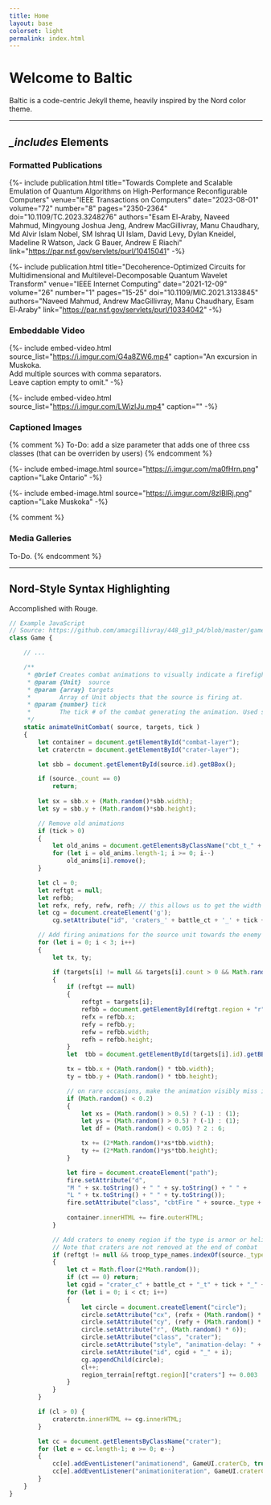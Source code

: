 ```yaml
---
title: Home
layout: base
colorset: light
permalink: index.html
---
```


# Welcome to Baltic

Baltic is a code-centric Jekyll theme, heavily inspired by the Nord color theme.

---

## *\_includes* Elements

### Formatted **Publications**
{%- include publication.html 
    title="Towards Complete and Scalable Emulation of Quantum Algorithms on High-Performance Reconfigurable Computers"
    venue="IEEE Transactions on Computers"
    date="2023-08-01"
    volume="72"
    number="8"
    pages="2350-2364"
    doi="10.1109/TC.2023.3248276"
    authors="Esam El-Araby, Naveed Mahmud, Mingyoung Joshua Jeng, Andrew MacGillivray, Manu Chaudhary, Md Alvir Islam Nobel, SM Ishraq Ul Islam, David Levy, Dylan Kneidel, Madeline R Watson, Jack G Bauer, Andrew E Riachi"
    link="https://par.nsf.gov/servlets/purl/10415041"
-%}

{%- include publication.html 
    title="Decoherence-Optimized Circuits for Multidimensional and Multilevel-Decomposable Quantum Wavelet Transform"
    venue="IEEE Internet Computing"
    date="2021-12-09"
    volume="26"
    number="1"
    pages="15-25"
    doi="10.1109/MIC.2021.3133845"
    authors="Naveed Mahmud, Andrew MacGillivray, Manu Chaudhary, Esam El-Araby"
    link="https://par.nsf.gov/servlets/purl/10334042"
-%}

### Embeddable **Video**

{%- include embed-video.html 
    source_list="https://i.imgur.com/G4a8ZW6.mp4" 
    caption="An excursion in Muskoka.<br/> Add multiple sources with comma separators.<br/>Leave caption empty to omit." -%}

{%- include embed-video.html 
    source_list="https://i.imgur.com/LWizlJu.mp4" 
    caption="" -%}

### Captioned **Images** 

{% comment %}
To-Do: add a size parameter that adds one of three css classes (that can be overriden by users)
{% endcomment %}

{%- include embed-image.html 
    source="https://i.imgur.com/ma0fHrn.png"
    caption="Lake Ontario" -%}

{%- include embed-image.html 
    source="https://i.imgur.com/8zIBlRj.png"
    caption="Lake Muskoka" -%}

{% comment %}
### Media **Galleries** 
To-Do.
{% endcomment %}

--- 

## **Nord-Style** Syntax Highlighting
Accomplished with Rouge.

```js
// Example JavaScript
// Source: https://github.com/amacgillivray/448_g13_p4/blob/master/game.js#L846
class Game {

    // ... 

    /**
     * @brief Creates combat animations to visually indicate a firefight between the source and target units.
     * @param {Unit}  source 
     * @param {array} targets
     *        Array of Unit objects that the source is firing at. 
     * @param {number} tick
     *        The tick # of the combat generating the animation. Used so that old animations can be removed.
     */
    static animateUnitCombat( source, targets, tick )
    {
        let container = document.getElementById("combat-layer");
        let craterctn = document.getElementById("crater-layer");

        let sbb = document.getElementById(source.id).getBBox();

        if (source._count == 0)
            return;
        
        let sx = sbb.x + (Math.random()*sbb.width);
        let sy = sbb.y + (Math.random()*sbb.height);

        // Remove old animations
        if (tick > 0)
        {
            let old_anims = document.getElementsByClassName("cbt_t_" + (tick-1).toString());
            for (let i = old_anims.length-1; i >= 0; i--)
                old_anims[i].remove();
        }

        let cl = 0;
        let reftgt = null;
        let refbb;
        let refx, refy, refw, refh; // this allows us to get the width and heigh just once, avoiding a reflow/repaint event
        let cg = document.createElement('g');
            cg.setAttribute("id", 'craters_' + battle_ct + '_' + tick + '_' + source.side + '_' + source._type);

        // Add firing animations for the source unit towards the enemy units
        for (let i = 0; i < 3; i++)
        {
            let tx, ty;

            if (targets[i] != null && targets[i].count > 0 && Math.random() > 0.5)
            {
                if (reftgt == null)
                {
                    reftgt = targets[i];
                    refbb = document.getElementById(reftgt.region + "r").getBBox();
                    refx = refbb.x; 
                    refy = refbb.y;
                    refw = refbb.width;
                    refh = refbb.height;
                }
                let  tbb = document.getElementById(targets[i].id).getBBox();

                tx = tbb.x + (Math.random() * tbb.width);
                ty = tbb.y + (Math.random() * tbb.height);

                // on rare occasions, make the animation visibly miss its target
                if (Math.random() < 0.2)
                {
                    let xs = (Math.random() > 0.5) ? (-1) : (1);
                    let ys = (Math.random() > 0.5) ? (-1) : (1);
                    let df = (Math.random() < 0.05) ? 2 : 6;

                    tx += (2*Math.random()*xs*tbb.width);
                    ty += (2*Math.random()*ys*tbb.height);
                }

                let fire = document.createElement("path");
                fire.setAttribute("d", 
                "M " + sx.toString() + " " + sy.toString() + " " + 
                "L " + tx.toString() + " " + ty.toString());
                fire.setAttribute("class", "cbtFire " + source._type + " " + source._side + " cbt_no_" + battle_ct + " cbt_t_" + tick);
                
                container.innerHTML += fire.outerHTML;
            }

            // Add craters to enemy region if the type is armor or helicopter
            // Note that craters are not removed at the end of combat
            if (reftgt != null && troop_type_names.indexOf(source._type) > 0)
            {
                let ct = Math.floor(2*Math.random());
                if (ct == 0) return;
                let cgid = "crater_c" + battle_ct + "_t" + tick + "_" + source._side + "_" + source.type;
                for (let i = 0; i < ct; i++)
                {
                    let circle = document.createElement("circle");
                    circle.setAttribute("cx", (refx + (Math.random() * refw)).toString());
                    circle.setAttribute("cy", (refy + (Math.random() * refh)).toString());
                    circle.setAttribute("r", (Math.random() * 6));
                    circle.setAttribute("class", "crater");
                    circle.setAttribute("style", "animation-delay: " + (0.5*Math.random()) + "s");
                    circle.setAttribute("id", cgid + "_" + i);
                    cg.appendChild(circle);
                    cl++;
                    region_terrain[reftgt.region]["craters"] += 0.003
                }
            }
        }

        if (cl > 0) {
            craterctn.innerHTML += cg.innerHTML;
        }

        let cc = document.getElementsByClassName("crater");
        for (let e = cc.length-1; e >= 0; e--)
        {
            cc[e].addEventListener("animationend", GameUI.craterCb, true);
            cc[e].addEventListener("animationiteration", GameUI.craterCb, true);
        }
    }
}
```
